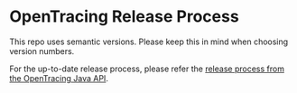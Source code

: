 # OpenTracing Release Process

This repo uses semantic versions. Please keep this in mind when choosing version numbers.


For the up-to-date release process, please refer the
[release process from the OpenTracing Java API](https://github.com/opentracing/opentracing-java/blob/master/RELEASE.md).